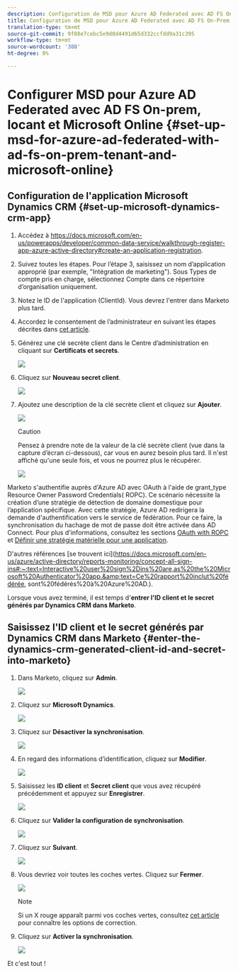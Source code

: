 ```yaml
---
description: Configuration de MSD pour Azure AD Federated avec AD FS On-prem, locant et Microsoft Online - Documents marketing - Documentation du produit
title: Configuration de MSD pour Azure AD Federated avec AD FS On-Prem, locant et Microsoft Online
translation-type: tm+mt
source-git-commit: 9f88e7cebc5e9d0d4491d65d332ccfdd9a31c395
workflow-type: tm+mt
source-wordcount: '388'
ht-degree: 0%

---
```



# Configurer MSD pour Azure AD Federated avec AD FS On-prem, locant et Microsoft Online {#set-up-msd-for-azure-ad-federated-with-ad-fs-on-prem-tenant-and-microsoft-online}

## Configuration de l&#39;application Microsoft Dynamics CRM {#set-up-microsoft-dynamics-crm-app}

1. Accédez à https://docs.microsoft.com/en-us/powerapps/developer/common-data-service/walkthrough-register-app-azure-active-directory#create-an-application-registration.

1. Suivez toutes les étapes. Pour l’étape 3, saisissez un nom d’application approprié (par exemple, &quot;Intégration de marketing&quot;). Sous Types de compte pris en charge, sélectionnez Compte dans ce répertoire d’organisation uniquement.

1. Notez le ID de l&#39;application (ClientId). Vous devrez l&#39;entrer dans Marketo plus tard.

1. Accordez le consentement de l’administrateur en suivant les étapes décrites dans [cet article](/help/marketo/product-docs/crm-sync/microsoft-dynamics-sync/sync-setup/set-up-oauth-authentication-for-dynamics/grant-consent-for-client-id-and-app-registration.md).

1. Générez une clé secrète client dans le Centre d’administration en cliquant sur **Certificats et secrets**.

   ![](assets/set-up-msd-for-azure-ad-federated-1.png)

1. Cliquez sur **Nouveau secret client**.

   ![](assets/set-up-msd-for-azure-ad-federated-2.png)

1. Ajoutez une description de la clé secrète client et cliquez sur **Ajouter**.

   ![](assets/set-up-msd-for-azure-ad-federated-3.png)

   >[!CAUTION]
   >
   >Pensez à prendre note de la valeur de la clé secrète client (vue dans la capture d’écran ci-dessous), car vous en aurez besoin plus tard. Il n&#39;est affiché qu&#39;une seule fois, et vous ne pourrez plus le récupérer.

   ![](assets/set-up-msd-for-azure-ad-federated-4.png)

Marketo s&#39;authentifie auprès d&#39;Azure AD avec OAuth à l&#39;aide de grant_type Resource Owner Password Credentials( ROPC). Ce scénario nécessite la création d’une stratégie de détection de domaine domestique pour l’application spécifique. Avec cette stratégie, Azure AD redirigera la demande d&#39;authentification vers le service de fédération. Pour ce faire, la synchronisation du hachage de mot de passe doit être activée dans AD Connect. Pour plus d&#39;informations, consultez les sections [OAuth with ROPC](https://docs.microsoft.com/en-us/azure/active-directory/develop/v2-oauth-ropc) et [Définir une stratégie matérielle pour une application](https://docs.microsoft.com/en-us/azure/active-directory/manage-apps/configure-authentication-for-federated-users-portal#example-set-an-hrd-policy-for-an-application).

D&#39;autres références [se trouvent ici](https://docs.microsoft.com/en-us/azure/active-directory/reports-monitoring/concept-all-sign-ins#:~:text=Interactive%20user%20sign%2Dins%20are,as%20the%20Microsoft%20Authenticator%20app.&amp;text=Ce%20rapport%20inclut%20fédérée, sont%20fédérés%20à%20Azure%20AD.).

Lorsque vous avez terminé, il est temps d&#39;**entrer l&#39;ID client et le secret générés par Dynamics CRM dans Marketo**.

## Saisissez l&#39;ID client et le secret générés par Dynamics CRM dans Marketo {#enter-the-dynamics-crm-generated-client-id-and-secret-into-marketo}

1. Dans Marketo, cliquez sur **Admin**.

   ![](assets/set-up-msd-for-azure-ad-federated-5.png)

1. Cliquez sur **Microsoft Dynamics**.

   ![](assets/set-up-msd-for-azure-ad-federated-6.png)

1. Cliquez sur **Désactiver la synchronisation**.

   ![](assets/set-up-msd-for-azure-ad-federated-7.png)

1. En regard des informations d’identification, cliquez sur **Modifier**.

   ![](assets/set-up-msd-for-azure-ad-federated-8.png)

1. Saisissez les **ID client** et **Secret client** que vous avez récupéré précédemment et appuyez sur **Enregistrer**.

   ![](assets/set-up-msd-for-azure-ad-federated-9.png)

1. Cliquez sur **Valider la configuration de synchronisation**.

   ![](assets/set-up-msd-for-azure-ad-federated-10.png)

1. Cliquez sur **Suivant**.

   ![](assets/set-up-msd-for-azure-ad-federated-11.png)

1. Vous devriez voir toutes les coches vertes. Cliquez sur **Fermer**.

   ![](assets/set-up-msd-for-azure-ad-federated-12.png)

   >[!NOTE]
   >
   >Si un X rouge apparaît parmi vos coches vertes, consultez [cet article](/help/marketo/product-docs/crm-sync/microsoft-dynamics-sync/sync-setup/validate-microsoft-dynamics-sync/fix-dynamics-validation-sync-issues.md) pour connaître les options de correction.

1. Cliquez sur **Activer la synchronisation**.

   ![](assets/set-up-msd-for-azure-ad-federated-13.png)

Et c&#39;est tout !

